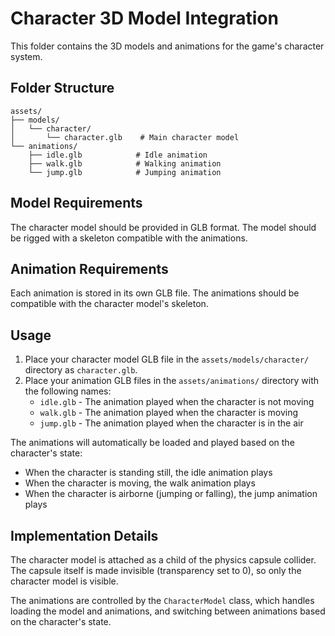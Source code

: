 # Character 3D Model Integration

This folder contains the 3D models and animations for the game's character system.

## Folder Structure

```
assets/
├── models/
│   └── character/
│       └── character.glb    # Main character model
└── animations/
    ├── idle.glb            # Idle animation
    ├── walk.glb            # Walking animation
    └── jump.glb            # Jumping animation
```

## Model Requirements

The character model should be provided in GLB format. The model should be rigged with a skeleton compatible with the animations.

## Animation Requirements

Each animation is stored in its own GLB file. The animations should be compatible with the character model's skeleton.

## Usage

1. Place your character model GLB file in the `assets/models/character/` directory as `character.glb`.
2. Place your animation GLB files in the `assets/animations/` directory with the following names:
   - `idle.glb` - The animation played when the character is not moving
   - `walk.glb` - The animation played when the character is moving
   - `jump.glb` - The animation played when the character is in the air

The animations will automatically be loaded and played based on the character's state:
- When the character is standing still, the idle animation plays
- When the character is moving, the walk animation plays
- When the character is airborne (jumping or falling), the jump animation plays

## Implementation Details

The character model is attached as a child of the physics capsule collider. The capsule itself is made invisible (transparency set to 0), so only the character model is visible.

The animations are controlled by the `CharacterModel` class, which handles loading the model and animations, and switching between animations based on the character's state.